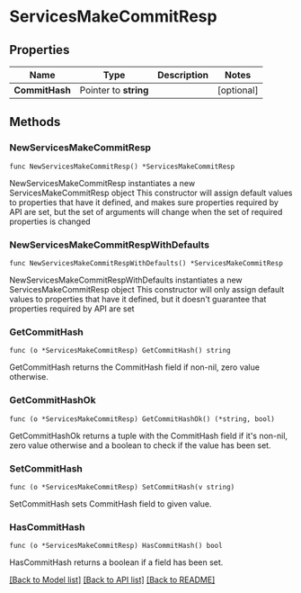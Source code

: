 # ServicesMakeCommitResp

## Properties

Name | Type | Description | Notes
------------ | ------------- | ------------- | -------------
**CommitHash** | Pointer to **string** |  | [optional] 

## Methods

### NewServicesMakeCommitResp

`func NewServicesMakeCommitResp() *ServicesMakeCommitResp`

NewServicesMakeCommitResp instantiates a new ServicesMakeCommitResp object
This constructor will assign default values to properties that have it defined,
and makes sure properties required by API are set, but the set of arguments
will change when the set of required properties is changed

### NewServicesMakeCommitRespWithDefaults

`func NewServicesMakeCommitRespWithDefaults() *ServicesMakeCommitResp`

NewServicesMakeCommitRespWithDefaults instantiates a new ServicesMakeCommitResp object
This constructor will only assign default values to properties that have it defined,
but it doesn't guarantee that properties required by API are set

### GetCommitHash

`func (o *ServicesMakeCommitResp) GetCommitHash() string`

GetCommitHash returns the CommitHash field if non-nil, zero value otherwise.

### GetCommitHashOk

`func (o *ServicesMakeCommitResp) GetCommitHashOk() (*string, bool)`

GetCommitHashOk returns a tuple with the CommitHash field if it's non-nil, zero value otherwise
and a boolean to check if the value has been set.

### SetCommitHash

`func (o *ServicesMakeCommitResp) SetCommitHash(v string)`

SetCommitHash sets CommitHash field to given value.

### HasCommitHash

`func (o *ServicesMakeCommitResp) HasCommitHash() bool`

HasCommitHash returns a boolean if a field has been set.


[[Back to Model list]](../README.md#documentation-for-models) [[Back to API list]](../README.md#documentation-for-api-endpoints) [[Back to README]](../README.md)


